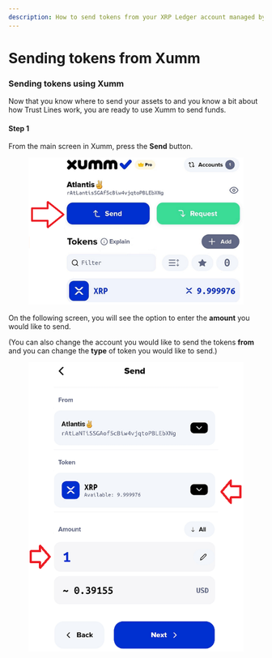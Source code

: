 ```yaml
---
description: How to send tokens from your XRP Ledger account managed by Xumm
---
```


# Sending tokens from Xumm

### **Sending tokens using Xumm**

Now that you know where to send your assets to and you know a bit about how Trust Lines work, you are ready to use Xumm to send funds.

#### **Step 1**

From the main screen in Xumm, press the **Send** button.

<figure><img src="../.gitbook/assets/Send button.png" alt=""><figcaption></figcaption></figure>

On the following screen, you will see the option to enter the **amount** you would like to send.

(You can also change the account you would like to send the tokens **from** and you can change the **type** of token you would like to send.)

<figure><img src="../.gitbook/assets/Send screen - 2.png" alt=""><figcaption></figcaption></figure>
